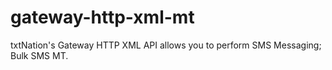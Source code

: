 # gateway-http-xml-mt
txtNation's Gateway HTTP XML API allows you to perform SMS Messaging; Bulk SMS MT.
